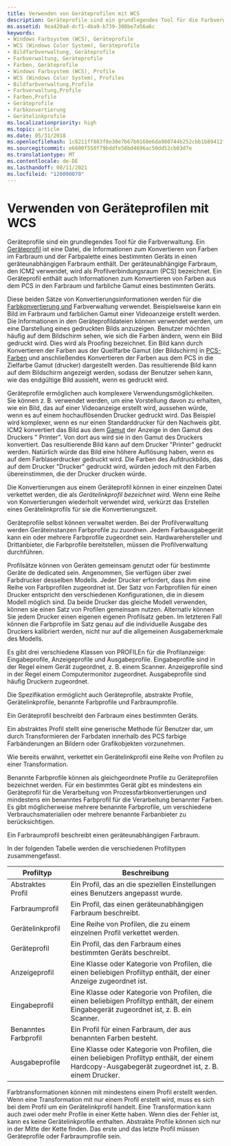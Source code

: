 ```yaml
---
title: Verwenden von Geräteprofilen mit WCS
description: Geräteprofile sind ein grundlegendes Tool für die Farbverwaltung.
ms.assetid: 9ea420ad-dcf1-4ba9-b739-308be7a56a6c
keywords:
- Windows Farbsystem (WCS), Geräteprofile
- WCS (Windows Color System), Geräteprofile
- Bildfarbverwaltung, Geräteprofile
- Farbverwaltung, Geräteprofile
- Farben, Geräteprofile
- Windows Farbsystem (WCS), Profile
- WCS (Windows Color System), Profiles
- Bildfarbverwaltung,Profile
- Farbverwaltung,Profile
- Farben,Profile
- Geräteprofile
- Farbkonvertierung
- Gerätelinkprofile
ms.localizationpriority: high
ms.topic: article
ms.date: 05/31/2018
ms.openlocfilehash: 1c8211ff883f8e30e7b67b0168e6da980744b252cbb1b89412fc834ac6370cca
ms.sourcegitcommit: e6600f550f79bddfe58bd4696ac50dd52cb03d7e
ms.translationtype: MT
ms.contentlocale: de-DE
ms.lasthandoff: 08/11/2021
ms.locfileid: "120090070"
---
```

# <a name="using-device-profiles-with-wcs"></a>Verwenden von Geräteprofilen mit WCS

Geräteprofile sind ein grundlegendes Tool für die Farbverwaltung. Ein [Geräteprofil](d.md) ist eine Datei, die Informationen zum Konvertieren von [](./g.md) Farben im Farbraum und der Farbpalette eines bestimmten Geräts in einen geräteunabhängigen Farbraum enthält. Der geräteunabhängige Farbraum, den ICM2 verwendet, wird als Profilverbindungsraum (PCS) bezeichnet. Ein Geräteprofil enthält auch Informationen zum Konvertieren von Farben aus dem PCS in den Farbraum und farbliche Gamut eines bestimmten Geräts.

Diese beiden Sätze von Konvertierungsinformationen werden für die [Farbkonvertierung und](c.md) Farbverwaltung verwendet. Beispielsweise kann ein Bild im Farbraum und farblichen Gamut einer Videoanzeige erstellt werden. Die Informationen in den Geräteprofildateien können verwendet werden, um eine Darstellung eines gedruckten Bilds anzuzeigen. Benutzer möchten häufig auf dem Bildschirm sehen, wie sich die Farben ändern, wenn ein Bild gedruckt wird. Dies wird als Proofing bezeichnet. Ein Bild kann durch Konvertieren der Farben aus der Quellfarbe Gamut (der Bildschirm) in [PCS-Farben](p.md) und anschließendes Konvertieren der Farben aus dem PCS in die Zielfarbe Gamut (drucker) dargestellt werden. Das resultierende Bild kann auf dem Bildschirm angezeigt werden, sodass der Benutzer sehen kann, wie das endgültige Bild aussieht, wenn es gedruckt wird.

Geräteprofile ermöglichen auch komplexere Verwendungsmöglichkeiten. Sie können z. B. verwendet werden, um eine Vorstellung davon zu erhalten, wie ein Bild, das auf einer Videoanzeige erstellt wird, aussehen würde, wenn es auf einem hochauflösenden Drucker gedruckt wird. Das Beispiel wird komplexer, wenn es nur einen Standarddrucker für den Nachweis gibt. ICM2 konvertiert das Bild aus dem [Gamut](./g.md) der Anzeige in den Gamut des Druckers " Printer". Von dort aus wird sie in den Gamut des Druckers konvertiert. Das resultierende Bild kann auf dem Drucker "Printer" gedruckt werden. Natürlich würde das Bild eine höhere Auflösung haben, wenn es auf dem Farblaserdrucker gedruckt wird. Die Farben des Aufdruckbilds, das auf dem Drucker "Drucker" gedruckt wird, würden jedoch mit den Farben übereinstimmen, die der Drucker drucken würde.

Die Konvertierungen aus einem Geräteprofil können in einer einzelnen Datei verkettet werden, die als *Gerätelinkprofil bezeichnet wird.* Wenn eine Reihe von Konvertierungen wiederholt verwendet wird, verkürzt das Erstellen eines Gerätelinkprofils für sie die Konvertierungszeit.

Geräteprofile selbst können verwaltet werden. Bei der Profilverwaltung werden Geräteinstanzen Farbprofile zu zuordnen. Jedem Farbausgabegerät kann ein oder mehrere Farbprofile zugeordnet sein. Hardwarehersteller und Drittanbieter, die Farbprofile bereitstellen, müssen die Profilverwaltung durchführen.

Profilsätze können von Geräten gemeinsam genutzt oder für bestimmte Geräte de dedicated sein. Angenommen, Sie verfügen über zwei Farbdrucker desselben Modells. Jeder Drucker erfordert, dass ihm eine Reihe von Farbprofilen zugeordnet ist. Der Satz von Farbprofilen für einen Drucker entspricht den verschiedenen Konfigurationen, die in diesem Modell möglich sind. Da beide Drucker das gleiche Modell verwenden, können sie einen Satz von Profilen gemeinsam nutzen. Alternativ können Sie jedem Drucker einen eigenen eigenen Profilsatz geben. Im letzteren Fall können die Farbprofile im Satz genau auf die individuelle Ausgabe des Druckers kalibriert werden, nicht nur auf die allgemeinen Ausgabemerkmale des Modells.

Es gibt drei verschiedene Klassen von PROFILEn für die Profilanzeige: Eingabeprofile, Anzeigeprofile und Ausgabeprofile. Eingabeprofile sind in der Regel einem Gerät zugeordnet, z. B. einem Scanner. Anzeigeprofile sind in der Regel einem Computermonitor zugeordnet. Ausgabeprofile sind häufig Druckern zugeordnet.

Die Spezifikation ermöglicht auch Geräteprofile, abstrakte Profile, Gerätelinkprofile, benannte Farbprofile und Farbraumprofile.

Ein Geräteprofil beschreibt den Farbraum eines bestimmten Geräts.

Ein abstraktes Profil stellt eine generische Methode für Benutzer dar, um durch Transformieren der Farbdaten innerhalb des PCS farbige Farbänderungen an Bildern oder Grafikobjekten vorzunehmen.

Wie bereits erwähnt, verkettet ein Gerätelinkprofil eine Reihe von Profilen zu einer Transformation.

Benannte Farbprofile können als gleichgeordnete Profile zu Geräteprofilen bezeichnet werden. Für ein bestimmtes Gerät gibt es mindestens ein Geräteprofil für die Verarbeitung von Prozessfarbkonvertierungen und mindestens ein benanntes Farbprofil für die Verarbeitung benannter Farben. Es gibt möglicherweise mehrere benannte Farbprofile, um verschiedene Verbrauchsmaterialien oder mehrere benannte Farbanbieter zu berücksichtigen.

Ein Farbraumprofil beschreibt einen geräteunabhängigen Farbraum.

In der folgenden Tabelle werden die verschiedenen Profiltypen zusammengefasst.



| Profiltyp        | Beschreibung                                                                                                                   |
|---------------------|-------------------------------------------------------------------------------------------------------------------------------|
| Abstraktes Profil    | Ein Profil, das an die speziellen Einstellungen eines Benutzers angepasst wurde.                                                     |
| Farbraumprofil | Ein Profil, das einen geräteunabhängigen Farbraum beschreibt.                                                                    |
| Gerätelinkprofil | Eine Reihe von Profilen, die zu einem einzelnen Profil verkettet werden.                                                    |
| Geräteprofil      | Ein Profil, das den Farbraum eines bestimmten Geräts beschreibt.                                                              |
| Anzeigeprofil     | Eine Klasse oder Kategorie von Profilen, die einen beliebigen Profiltyp enthält, der einer Anzeige zugeordnet ist.                                  |
| Eingabeprofil       | Eine Klasse oder Kategorie von Profilen, die einen beliebigen Profiltyp enthält, der einem Eingabegerät zugeordnet ist, z. B. ein Scanner.          |
| Benanntes Farbprofil | Ein Profil für einen Farbraum, der aus benannten Farben besteht.                                                                    |
| Ausgabeprofile     | Eine Klasse oder Kategorie von Profilen, die einen beliebigen Profiltyp enthält, der einem Hardcopy-Ausgabegerät zugeordnet ist, z. B. einem Drucker. |



 

Farbtransformationen können mit mindestens einem Profil erstellt werden. Wenn eine Transformation mit nur einem Profil erstellt wird, muss es sich bei dem Profil um ein Gerätelinkprofil handelt. Eine Transformation kann auch zwei oder mehr Profile in einer Kette haben. Wenn dies der Fehler ist, kann es keine Gerätelinkprofile enthalten. Abstrakte Profile können sich nur in der Mitte der Kette finden. Das erste und das letzte Profil müssen Geräteprofile oder Farbraumprofile sein.

 

 